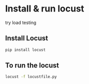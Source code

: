 # Install & run locust
try load testing

## Install Locust
```sh
pip install locust
```

## To run the locust
```sh
locust -f locustfile.py
```